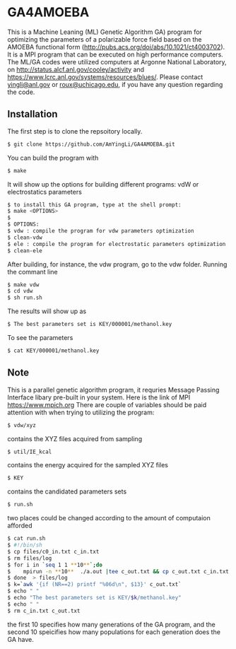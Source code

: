 # GA4AMOEBA
This is a Machine Leaning (ML) Genetic Algorithm GA) program for optimizing the parameters of a polarizable force field based on the  AMOEBA functional form (http://pubs.acs.org/doi/abs/10.1021/ct4003702).  It is a MPI program that can be executed on high performance computers. The ML/GA codes were utilized computers at Argonne National Laboratory, on http://status.alcf.anl.gov/cooley/activity and https://www.lcrc.anl.gov/systems/resources/blues/. Please contact yingli@anl.gov or roux@uchicago.edu, if you have any question regarding the code.

<a id="installation"></a>
## Installation
The first step is to clone the repsoitory locally.

```bash
$ git clone https://github.com/AmYingLi/GA4AMOEBA.git
```
 
You can build the program with

```bash
$ make
```

It will show up the options for building different programs: vdW or electrostatics parameters

```bash
$ to install this GA program, type at the shell prompt:
$ make <OPTIONS>
$ 
$ OPTIONS:
$ vdw : compile the program for vdw parameters optimization
$ clean-vdw
$ ele : compile the program for electrostatic parameters optimization
$ clean-ele
```

After building, for instance, the vdw program, go to the vdw folder. Running the commant line

```bash
$ make vdw
$ cd vdw
$ sh run.sh
```
The results will show up as 

```bash
$ The best parameters set is KEY/000001/methanol.key
```
To see the parameters

```bash 
$ cat KEY/000001/methanol.key
```

<a id="note"></a>
## Note
This is a parallel genetic algorithm program, it requries Message Passing Interface libary pre-built in your system. Here is the link of MPI https://www.mpich.org
There are couple of variables should be paid attention with when trying to utilizing the program: 
```bash
$ vdw/xyz 
```
contains the XYZ files acquired from sampling
```bash
$ util/IE_kcal
```
contains the energy acquired for the sampled XYZ files
```bash
$ KEY
```
contains the candidated parameters sets
```bash
$ run.sh
```
two places could be changed according to the amount of computaion afforded
```bash
$ cat run.sh
$ #!/bin/sh
$ cp files/c0_in.txt c_in.txt
$ rm files/log
$ for i in `seq 1 1 **10**`;do
$    mpirun -n **10**  ./a.out |tee c_out.txt && cp c_out.txt c_in.txt && ./b.out |tee c_out.txt && cp c_out.txt c_in.txt
$ done  > files/log
$ k=`awk '{if (NR==2) printf "%06d\n", $13}' c_out.txt`
$ echo " "
$ echo "The best parameters set is KEY/$k/methanol.key"
$ echo " "
$ rm c_in.txt c_out.txt 
```
the first 10 specifies how many generations of the GA program, and the second 10 speicifies how many populations for each generation does the GA have. 
